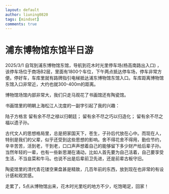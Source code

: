 ```yaml
---
layout: default
author: liuning0820
tags: [mindset]
comments: true
---
```


# 浦东博物馆东馆半日游

2025/3/1 自驾到浦东博物馆东馆，导航到花木时光里停车场(杨高南路出入口) ，该停车场位于商场B2层，里面有1800个车位，下午两点抵达停车场，停车非常方便。停好车，车库里就有路牌指引电梯抵达浦东博物馆东馆入口。车库距离博物馆东馆入口非常近，大约也就300-400m的距离。

博物馆场馆内部非常大，我们只走马观花了书画馆还有陶瓷馆。

书画馆里的明朝上海松江人沈度的一副字引起了我的兴趣：

陆子方格言
留有余不尽之禄以归朝廷；
留有余不尽之巧以归造化；
留有余不尽之福以遗子孙。

古代文人的思想格局里，总是把家国天下，苍生，子孙后代放在心中。而现在人，特别是我们的父辈，似乎还受到这些思想的影响。舍不得花舍不得用，勤俭节约，辛辛苦苦，活到老，干到老，口口声声想着自己的能够留下多少财产给后辈子孙。当然年轻的一辈，也有一些新思潮在涌动，比如人首先要为自己活着，自己要享受生活，不当韭菜和牛马。也说不出是后辈前卫先进，还是前辈古板守旧。

陶瓷馆里的清代青花镂空果盘甚是精致，几百年前的东西，放到现在也非常的有设计感和观赏感。

走累了，5点从博物馆出来，花木时光里吃的地方不少，吃饱喝足，回家！
